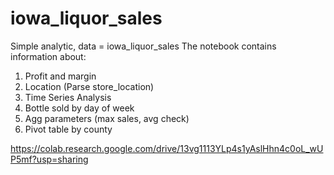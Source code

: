 # iowa_liquor_sales
Simple analytic, data = iowa_liquor_sales
The notebook contains information about:
1. Profit and margin
2. Location (Parse store_location)
3. Time Series Analysis
4. Bottle sold by day of week
5. Agg parameters (max sales, avg check)
6. Pivot table by county

https://colab.research.google.com/drive/13vg1113YLp4s1yAslHhn4c0oL_wUP5mf?usp=sharing
